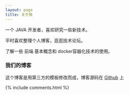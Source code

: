 ```yaml
---
layout: page
title: 关于我 
---
```


一个 JAVA 开发者，喜欢研究一些新技术。
<p>
平时喜欢整理个人博客，逛逛技术论坛。
<p>
了解一些 前端 基本概念和 docker容器化技术的使用。

<p>

<h3> 我们的博客 </h3>  

<p>

这个博客是用第三方的模板修改而成，博客源码在 <a target="_blank" href='https://github.com/leopardpan/leopardpan.github.io/'>Github</a> 上

<p>

<p> 

<p> 


{% include comments.html %}

